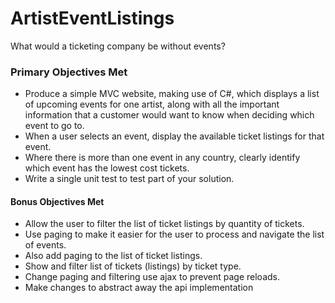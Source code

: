 # ArtistEventListings
What would a ticketing company be without events?

### Primary Objectives Met
* Produce a simple MVC website, making use of C#, which displays a list of upcoming events for one artist, along with all the important information that a customer would want to know when deciding which event to go to.
*	When a user selects an event, display the available ticket listings for that event.
*	Where there is more than one event in any country, clearly identify which event has the lowest cost tickets.
*	Write a single unit test to test part of your solution.

#### Bonus Objectives Met
*	Allow the user to filter the list of ticket listings by quantity of tickets.
*	Use paging to make it easier for the user to process and navigate the list of events.
*	Also add paging to the list of ticket listings.
*	Show and filter list of tickets (listings) by ticket type.
*	Change paging and filtering use ajax to prevent page reloads.
* Make changes to abstract away the api implementation
 
